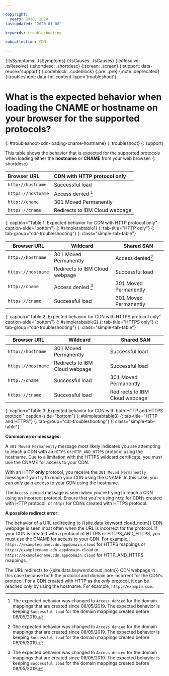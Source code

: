 ```yaml
---

copyright:
  years: 2018, 2020
lastupdated: "2020-01-08"

keywords: troubleshooting

subcollection: CDN

---
```


{:tsSymptoms: .tsSymptoms}
{:tsCauses: .tsCauses}
{:tsResolve: .tsResolve}
{:shortdesc: .shortdesc}
{:screen: .screen}
{:support: data-reuse='support'}
{:codeblock: .codeblock}
{:pre: .pre}
{:note:.deprecated}
{:troubleshoot: data-hd-content-type='troubleshoot'}

# What is the expected behavior when loading the CNAME or hostname on your browser for the supported protocols?
{: #troubleshoot-cdn-loading-cname-hostname}
{: troubleshoot}
{: support}

This table shows the behavior that is expected for the supported protocols when loading either the **hostname** or **CNAME** from your web browser.
{: shortdesc}

| Browser URL | CDN with HTTP protocol only |
|:-----|:-----|
| `http://hostname` | Successful load |
| `https://hostname` | Access denied [^A] |
| `http://cname` | 301 Moved Permanently |
| `https://cname` | Redirects to IBM Cloud webpage |
{: caption="Table 1. Expected behavior for CDN with HTTP protocol only" caption-side="bottom"}
{: #simpletabtable1}
{: tab-title="HTTP only"}
{: tab-group="cdr-troubleshooting"}
{: class="simple-tab-table"}

| Browser URL | Wildcard | Shared SAN |
|-----|-----|-----|  
| `http://hostname` | 301 Moved Permanently | Access denied[^B] |
| `https://hostname` | Redirects to IBM Cloud webpage | Successful load |
| `http://cname` | Access denied [^C] | 301 Moved Permanently |
| `https://cname` | Successful load | 301 Moved Permanently |
{: caption="Table 2. Expected behavior for CDN with HTTPS protocol only" caption-side="bottom"}
{: #simpletabtable2}
{: tab-title="HTTPS only"}
{: tab-group="cdr-troubleshooting"}
{: class="simple-tab-table"}

[^A]: The expected behavior was changed to `Access denied` for the domain mappings that are created since 08/05/2019. The expected behavior is keeping `Successful load` for the domain mappings created before 08/05/2019.

[^B]: The expected behavior was changed to `Access denied` for the domain mappings that are created since 08/05/2019. The expected behavior is keeping `Successful load` for the domain mappings created before 08/05/2019.

[^C]: The expected behavior was changed to `Access denied` for the domain mappings that are created since 08/05/2019. The expected behavior is keeping `Successful load` for the domain mappings created before 08/05/2019.

| Browser URL | Wildcard | Shared SAN |
|-----|-----|-----|  
| `http://hostname` | 301 Moved Permanently | Successful load |
| `https://hostname` | Redirects to IBM Cloud webpage | Successful load |
| `http://cname` | Successful load | 301 Moved Permanently |
| `https://cname` | Successful load | Redirects to IBM Cloud webpage |
{: caption="Table 3. Expected behavior for CDN with both HTTP and HTTPS protocol" caption-side="bottom"}
{: #simpletabtable3}
{: tab-title="HTTP and HTTPS"}
{: tab-group="cdr-troubleshooting"}
{: class="simple-tab-table"}

**Common error messages:**

A `301 Moved Permanently` message most likely indicates you are attempting to reach a CDN with an `HTTPS` or `HTTP_AND_HTTPS` protocol using the hostname. Due to a limitation with the HTTPS wildcard certificate, you must use the CNAME for access to your CDN.

With an HTTP **only** protocol, you receive the `301 Moved Permanently` message if you try to reach your CDN using the CNAME. In this case, you can _only_ gain access to your CDN using the hostname.

The `Access denied` message is seen when you're trying to reach a CDN using an incorrect protocol. Ensure that you're using `http` for CDNs created with HTTP protocol, or `https` for CDNs created with HTTPS protocol.

**A possible redirect error:**

The behavior of a URL redirecting to {{site.data.keyword.cloud_notm}} CDN webpage is seen most often when the URL is incorrect for the protocol. If your CDN is created with a protocol of HTTPS or HTTPS_AND_HTTPS, you must use the CNAME for access to your CDN. For example,: `https://examplecname.cdn.appdomain.cloud` for HTTPS mappings or `http://examplecname.cdn.appdomain.cloud` or `https://examplecname.cdn.appdomain.cloud` for HTTP_AND_HTTPS mappings.

The URL redirects to {{site.data.keyword.cloud_notm}} CDN webpage in this case because both the protocol and domain are incorrect for the CDN's protocol. For a CDN created with HTTP as the _only_ protocol, it can be reached _only_ by using the hostname. For example, `http://example.com`.

